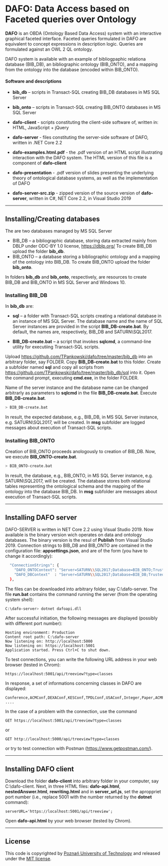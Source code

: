 # DAFO: Data Access based on Faceted queries over Ontology

**DAFO** is an OBDA (Ontology Based Data Access) system with an interactive graphical faceted interface. Faceted queries formulated in DAFO are equivalent to concept expressions in description logic. Queries are formulated against an OWL 2 QL ontology.

DAFO system is available with an example of bibliogpaphic relationa database (BIB_DB), an bibliographic ontology (BIB_ONTO), and a mapping from the ontology into the database (encoded within BIB_ONTO).


#### Software and descriptions ####

* **bib_db** – scripts in Transact-SQL creating BIB_DB databases in MS SQL Server

* **bib_onto** – scripts in Transact-SQL creating BIB_ONTO databases in MS SQL Server

* **dafo-client** - scripts constituting the client-side software of, written in: HTML, JavaScript + jQuery

* **dafo-server** - files constituting the server-side software of DAFO, written in .NET Core 2.2

* **dafo-examples.html.pdf** - the .pdf version of an HTML script illustrating interaction with the DAFO system. The HTML version of this file is a component of **dafo-client**

* **dafo-presentation** - .pdf version of slides presenting the underlying theory of ontological database systems, as well as the implementation of DAFO

* **dafo-server-src.zip** - zipped version of the source version of **dafo-server**, written in C#, NET Core 2.2, in Visual Studio 2019

---------------------------------------------------------------------------------------------------------------------------------

## Installing/Creating databases
The are two databases managed by MS SQL Server
* BIB_DB – a bibliographic database, storing data extracted mainly from DBLP under  ODC-BY 1.0 license, https://dblp.org/
To create BIB_DB upload the folder **bib_db**.
* BIB_ONTO – a database storing a bibliographic ontology and a mapping of the ontology into BIB_DB. To create BIB_ONTO upload the folder **bib_onto**.

In folders **bib_db** and **bib_onto**, respectively, are resources to create BIB_DB and BIB_ONTO in MS SQL Server and Windows 10.

### Installing BIB_DB

In **bib_db** are: 

* **sql** – a folder with Transact-SQL scripts creating a relational database in an instance of MS SQL Server. The database name and the name of SQL Server instances are provided in the script **BIB_DB-create.bat**. By default, the names are, respectively, BIB_DB and SATURN\SQL2017. 

* **BIB_DB-create.bat** – a script that invokes **sqlcmd**, 
a command-line utility for executiing Transact-SQL scripts.

Upload https://github.com/TPankowski/dafo/tree/master/bib_db into an arbitrary folder, say FOLDER. Copy  **BIB_DB-create.bat** to this folder. Create a subfolder named **sql** and copy all scripts from https://github.com/TPankowski/dafo/tree/master/bib_db/sql into it. Open the command prompt, executing **cmd.exe**, in the folder FOLDER. 

Name of the server instance and the database name can be changed arbitrarly as parameters to **sqlcmd** in the file **BIB_DB-create.bat**. Execute **BIB_DB-create.bat**.

```bash
> BIB_DB-create.bat
```

In result, the expected database, e.g., BIB_DB, in MS SQL Server instance, e.g. SATURN\SQL2017, will be created.
In **msg** subfolder are logged messages about execution of Transact-SQL scripts.

### Installing BIB_ONTO

Creation of BIB_ONTO proceeds anologously to creation of BIB_DB.
Now, we execute **BIB_ONTO-create.bat**.
```bash
> BIB_ONTO-create.bat
```

In result, the database, e.g., BIB_ONTO, in MS SQL Server instance, e.g. SATURN\SQL2017, will be created. The database stores both relational tables representing the ontological schema and the mapping of the ontology into the database BIB_DB.
In **msg** subfolder are  messages about execution of Transact-SQL scripts.

------------------------------------------------------

## Installing DAFO server

DAFO-SERVER is written in NET Core 2.2 using Visual Studio 2019. Now available is the binary version wich operates on data and ontology databases. The binary version is the resul of **Publish** from Visual Studio 2019. Connection strings to BIB_DB and BIB_ONTO are contained in the configuration file: **appsettings.json**, and are of the form (you have to change it accordingly):

```bash
  "ConnectionStrings": {
    "DAFO_ONTOContext": "Server=SATURN\\SQL2017;Database=BIB_ONTO;Trusted_Connection=True;",
	"DAFO_DBContext"  : "Server=SATURN\\SQL2017;Database=BIB_DB;Trusted_Connection=True;"
  },
```
The files can be downloaded into arbitrary folder, say C:\dafo-server. The file **run.bat** contains the command running the server (from the operating system shell):

```bash
C:\dafo-server> dotnet dafoapi.dll
```

After successful initiation, the following messages are displayed  (possibly with different port number):  

```bush
Hosting environment: Production
Content root path: C:\dafo-server
Now listening on: http://localhost:5000
Now listening on: https://localhost:5001
Application started. Press Ctrl+C to shut down.
```

To test connections, you can write the following URL address in your web browser (tested in Chrom):

```brush
https://localhost:5001/api/treeview?type=classes
```

In response, a set of informations concerning classes in DAFO are displayed:

```brush
Conference,ACMConf,DEXAConf,KESConf,TPDLConf,USAConf,Integer,Paper,ACMPaper, ....
```
In the case of a problem with the connection, use the command
```brush
GET https://localhost:5001/api/treeview?type=classes
```
or 
```brush
GET http://localhost:5000/api/treeview?type=classes
```
or try to test connection with Postman (https://www.getpostman.com/).

------------------------------------------------------

## Installing DAFO client

Download the folder **dafo-client** into arbitrary folder in your computer, say C:\dafo-client. Next, in three HTML files: **dafo-api.html**, **nestedAnswer.html**, **rewriting.html** and in **server_url.js**, set the aproppriet port number (i.e., replace 5001 with the number returned by the **dotnet** command): 

```bush
serverURL='https://localhost:5001/api/treeview';
```

Open **dafo-api.html** by your web browser (tested by Chrom).

------------------------------------------------------------

## License
This code is copyrighted by [Poznań University of Technology](https://www.put.poznan.pl/en)
and released under the [MIT license](http://opensource.org/licenses/MIT).

